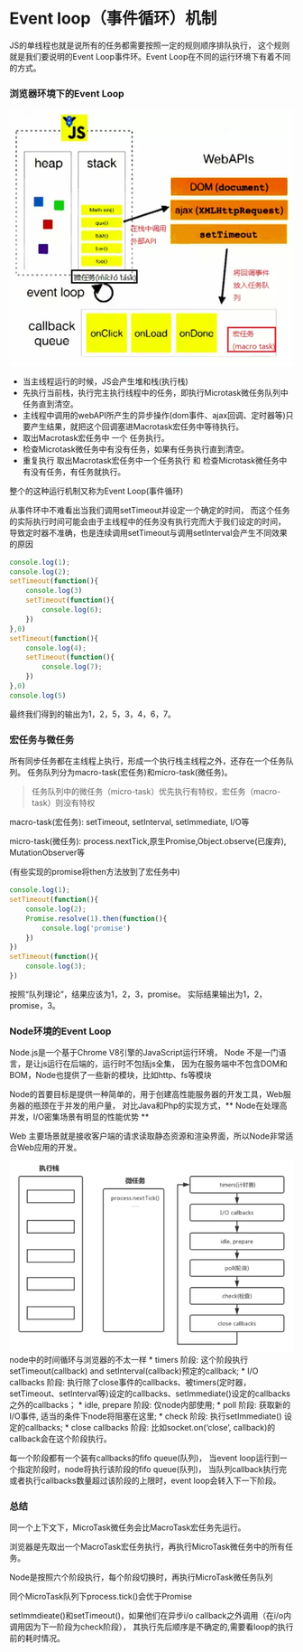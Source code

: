 # Event loop（事件循环）机制

JS的单线程也就是说所有的任务都需要按照一定的规则顺序排队执行，
这个规则就是我们要说明的Event Loop事件环。Event Loop在不同的运行环境下有着不同的方式。

### 浏览器环境下的Event Loop

<img src="img/浏览器中的Event Loop.png" title="浏览器中的Event Loop">

* 当主线程运行的时候，JS会产生堆和栈(执行栈)
* 先执行当前栈，执行完主执行线程中的任务，即执行Microtask微任务队列中任务直到清空。
* 主线程中调用的webAPI所产生的异步操作(dom事件、ajax回调、定时器等)只要产生结果，就把这个回调塞进Macrotask宏任务中等待执行。
* 取出Macrotask宏任务中 一个 任务执行。
* 检查Microtask微任务中有没有任务，如果有任务执行直到清空。
* 重复执行 取出Macrotask宏任务中一个任务执行 和 检查Microtask微任务中有没有任务，有任务就执行。 

整个的这种运行机制又称为Event Loop(事件循环)

从事件环中不难看出当我们调用setTimeout并设定一个确定的时间，
而这个任务的实际执行时间可能会由于主线程中的任务没有执行完而大于我们设定的时间，
导致定时器不准确，也是连续调用setTimeout与调用setInterval会产生不同效果的原因

```javascript
console.log(1);
console.log(2);
setTimeout(function(){
    console.log(3)
    setTimeout(function(){
        console.log(6);
    })
},0)
setTimeout(function(){
    console.log(4);
    setTimeout(function(){
        console.log(7);
    })
},0)
console.log(5)
```
最终我们得到的输出为1，2，5，3，4，6，7。

### 宏任务与微任务

所有同步任务都在主线程上执行，形成一个执行栈主线程之外，还存在一个任务队列。
任务队列分为macro-task(宏任务)和micro-task(微任务)。

>任务队列中的微任务（micro-task）优先执行有特权，宏任务（macro-task）则没有特权

macro-task(宏任务): setTimeout, setInterval, setImmediate, I/O等

micro-task(微任务): process.nextTick,原生Promise,Object.observe(已废弃), MutationObserver等

(有些实现的promise将then方法放到了宏任务中)

```javascript
console.log(1);
setTimeout(function(){
    console.log(2);
    Promise.resolve(1).then(function(){
        console.log('promise')
    })
})
setTimeout(function(){
    console.log(3);
})
```
按照“队列理论”，结果应该为1，2，3，promise。
实际结果输出为1，2，promise，3。

### Node环境的Event Loop

Node.js是一个基于Chrome V8引擎的JavaScript运行环境，
Node 不是一门语言，是让js运行在后端的，运行时不包括js全集，
因为在服务端中不包含DOM和BOM，Node也提供了一些新的模块，比如http、fs等模块

Node的首要目标是提供一种简单的，用于创建高性能服务器的开发工具，Web服务器的瓶颈在于并发的用户量，
对比Java和Php的实现方式，** Node在处理高并发，I/O密集场景有明显的性能优势 **

Web 主要场景就是接收客户端的请求读取静态资源和渲染界面，所以Node非常适合Web应用的开发。

<img src="img/node中的Event Loop.png" title="node中的Event Loop">
node中的时间循环与浏览器的不太一样
* timers 阶段: 这个阶段执行setTimeout(callback) and setInterval(callback)预定的callback;
* I/O callbacks 阶段: 执行除了close事件的callbacks、被timers(定时器，setTimeout、setInterval等)设定的callbacks、setImmediate()设定的callbacks之外的callbacks；
* idle, prepare 阶段: 仅node内部使用;
* poll 阶段: 获取新的I/O事件, 适当的条件下node将阻塞在这里;
* check 阶段: 执行setImmediate() 设定的callbacks;
* close callbacks 阶段: 比如socket.on(‘close’, callback)的callback会在这个阶段执行。

每一个阶段都有一个装有callbacks的fifo queue(队列)，
当event loop运行到一个指定阶段时，node将执行该阶段的fifo queue(队列)，
当队列callback执行完或者执行callbacks数量超过该阶段的上限时，event loop会转入下一下阶段。


### 总结
同一个上下文下，MicroTask微任务会比MacroTask宏任务先运行。

浏览器是先取出一个MacroTask宏任务执行，再执行MicroTask微任务中的所有任务。

Node是按照六个阶段执行，每个阶段切换时，再执行MicroTask微任务队列

同个MicroTask队列下process.tick()会优于Promise

setImmdieate()和setTimeout()，如果他们在异步i/o callback之外调用（在i/o内调用因为下一阶段为check阶段），
其执行先后顺序是不确定的,需要看loop的执行前的耗时情况。

